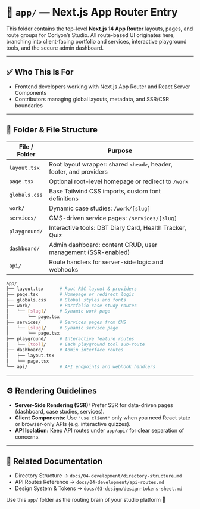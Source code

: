# 🧭 `app/` — Next.js App Router Entry

This folder contains the top-level **Next.js 14 App Router** layouts, pages, and route groups for Coriyon’s Studio. All route-based UI originates here, branching into client-facing portfolio and services, interactive playground tools, and the secure admin dashboard.

---

## ✅ Who This Is For

* Frontend developers working with Next.js App Router and React Server Components
* Contributors managing global layouts, metadata, and SSR/CSR boundaries

---

## 📁 Folder & File Structure

| File / Folder | Purpose                                                             |
| ------------- | ------------------------------------------------------------------- |
| `layout.tsx`  | Root layout wrapper: shared `<head>`, header, footer, and providers |
| `page.tsx`    | Optional root-level homepage or redirect to `/work`                 |
| `globals.css` | Base Tailwind CSS imports, custom font definitions                  |
| `work/`       | Dynamic case studies: `/work/[slug]`                                |
| `services/`   | CMS-driven service pages: `/services/[slug]`                        |
| `playground/` | Interactive tools: DBT Diary Card, Health Tracker, Quiz             |
| `dashboard/`  | Admin dashboard: content CRUD, user management (SSR-enabled)        |
| `api/`        | Route handlers for server-side logic and webhooks                   |

```bash
app/
├── layout.tsx      # Root RSC layout & providers
├── page.tsx        # Homepage or redirect logic
├── globals.css     # Global styles and fonts
├── work/           # Portfolio case study routes
│   └── [slug]/     # Dynamic work page
│       └── page.tsx
├── services/       # Services pages from CMS
│   └── [slug]/     # Dynamic service page
│       └── page.tsx
├── playground/     # Interactive feature routes
│   └── [tool]/     # Each playground tool sub-route
├── dashboard/      # Admin interface routes
│   ├── layout.tsx
│   └── page.tsx
└── api/            # API endpoints and webhook handlers
```

---

## ⚙️ Rendering Guidelines

* **Server-Side Rendering (SSR):** Prefer SSR for data-driven pages (dashboard, case studies, services).
* **Client Components:** Use `"use client"` only when you need React state or browser-only APIs (e.g. interactive quizzes).
* **API Isolation:** Keep API routes under `app/api/` for clear separation of concerns.

---

## 📌 Related Documentation

* Directory Structure → `docs/04-development/directory-structure.md`
* API Routes Reference → `docs/04-development/api-routes.md`
* Design System & Tokens → `docs/03-design/design-tokens-sheet.md`

Use this `app/` folder as the routing brain of your studio platform 🚀

